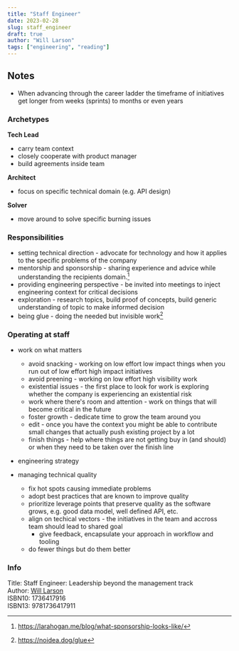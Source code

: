 ```yaml
---
title: "Staff Engineer"
date: 2023-02-28
slug: staff_engineer
draft: true
author: "Will Larson"
tags: ["engineering", "reading"]
---
```


## Notes

- When advancing through the career ladder the timeframe of initiatives get longer from weeks (sprints) to months or even years

### Archetypes

**Tech Lead**
- carry team context
- closely cooperate with product manager
- build agreements inside team

**Architect**
- focus on specific technical domain (e.g. API design)

**Solver**
- move around to solve specific burning issues

### Responsibilities

- setting technical direction - advocate for technology and how it applies to the specific problems of the company
- mentorship and sponsorship - sharing experience and advice while understanding the recipients domain.[^1]
- providing engineering perspective - be invited into meetings to inject engineering context for critical decisions
- exploration - research topics, build proof of concepts, build generic understanding of topic to make informed decision
- being glue - doing the needed but invisible work[^2]

### Operating at staff

- work on what matters
  - avoid snacking - working on low effort low impact things when you run out of low effort high impact initiatives
  - avoid preening - working on low effort high visibility work
  - existential issues - the first place to look for work is exploring whether the company is experiencing an existential risk
  - work where there's room and attention - work on things that will become critical in the future
  - foster growth - dedicate time to grow the team around you
  - edit - once you have the context you might be able to contribute small changes that actually push existing project by a lot
  - finish things - help where things are not getting buy in (and should) or when they need to be taken over the finish line

- engineering strategy

- managing technical quality
  - fix hot spots causing immediate problems
  - adopt best practices that are known to improve quality
  - prioritize leverage points that preserve quality as the software grows, e.g. good data model, well defined API, etc.
  - align on techical vectors - the initiatives in the team and accross team should lead to shared goal
    - give feedback, encapsulate your approach in workflow and tooling
  - do fewer things but do them better

### Info

Title: Staff Engineer: Leadership beyond the management track\
Author: [Will Larson](https://lethain.com/)\
ISBN10: 1736417916\
ISBN13: 9781736417911

[^1]: https://larahogan.me/blog/what-sponsorship-looks-like/
[^2]: https://noidea.dog/glue
